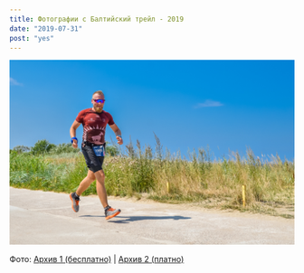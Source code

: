 ```yaml
---
title: Фотографии с Балтийский трейл - 2019
date: "2019-07-31"
post: "yes"
---
```


![alt](./baltic-space-trail-2019-07-28.png)

Фото: [Архив 1 (бесплатно)](https://vk.com/la_kenig?z=album-41890226_266662582) | [Архив 2 (платно)](https://www.sport-images.ru/gallery.php?mode=gallery&id=854&page=1)

